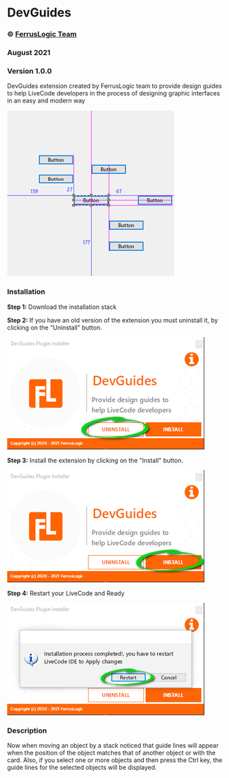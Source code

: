 # DevGuides
### © [FerrusLogic Team](https://ferruslogic.com)

###  August 2021

### Version 1.0.0

DevGuides extension created by FerrusLogic team to provide design guides to help LiveCode developers in the process of designing graphic interfaces in an easy and modern way

![screenshot_1](images/screenshot.png)
### Installation
**Step 1:** Download the installation stack

**Step 2:** If you have an old version of the extension you must uninstall it, by clicking on the "Uninstall" button.

![screenshot_1](images/screenshot_1.png)

**Step 3:** Install the extension by clicking on the "Install" button.

![screenshot_2](images/screenshot_2.png)

**Step 4:** Restart your LiveCode and Ready

![screenshot_3](images/screenshot_3.png)

### Description
Now when moving an object by a stack noticed that guide lines will appear when the position of the object matches that of another object or with the card.
Also, if you select one or more objects and then press the Ctrl key, the guide lines for the selected objects will be displayed.
